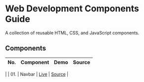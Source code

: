 

# Web Development Components Guide

A collection of reusable HTML, CSS, and JavaScript components.

## Components

| No. | Component | Demo | Source |
|-----|-----------|------|--------|
| 
| 01. | Navbar    | [Live](./002-navbar/navbar.html) | [Source](./002-navbar) |

